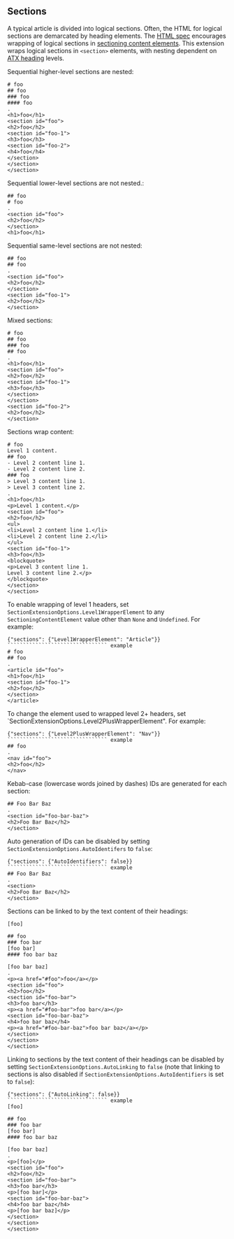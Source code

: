 ﻿## Sections
A typical article is divided into logical sections. Often, the HTML for logical sections are demarcated by heading elements.
The [HTML spec](https://html.spec.whatwg.org/multipage/sections.html#headings-and-sections) encourages wrapping of 
logical sections in [sectioning content elements](https://html.spec.whatwg.org/multipage/dom.html#sectioning-content-2).
This extension wraps logical sections in `<section>` elements, with nesting dependent on [ATX heading](https://spec.commonmark.org/0.28/#atx-headings)
levels.

Sequential higher-level sections are nested:

```````````````````````````````` example
# foo
## foo
### foo
#### foo
.
<h1>foo</h1>
<section id="foo">
<h2>foo</h2>
<section id="foo-1">
<h3>foo</h3>
<section id="foo-2">
<h4>foo</h4>
</section>
</section>
</section>
````````````````````````````````

Sequential lower-level sections are not nested.:

```````````````````````````````` example
## foo
# foo
.
<section id="foo">
<h2>foo</h2>
</section>
<h1>foo</h1>
````````````````````````````````

Sequential same-level sections are not nested:

```````````````````````````````` example
## foo
## foo
.
<section id="foo">
<h2>foo</h2>
</section>
<section id="foo-1">
<h2>foo</h2>
</section>
````````````````````````````````

Mixed sections:

```````````````````````````````` example
# foo
## foo
### foo
## foo
.
<h1>foo</h1>
<section id="foo">
<h2>foo</h2>
<section id="foo-1">
<h3>foo</h3>
</section>
</section>
<section id="foo-2">
<h2>foo</h2>
</section>
````````````````````````````````

Sections wrap content:

```````````````````````````````` example
# foo
Level 1 content.
## foo
- Level 2 content line 1.
- Level 2 content line 2.
### foo
> Level 3 content line 1.
> Level 3 content line 2.
.
<h1>foo</h1>
<p>Level 1 content.</p>
<section id="foo">
<h2>foo</h2>
<ul>
<li>Level 2 content line 1.</li>
<li>Level 2 content line 2.</li>
</ul>
<section id="foo-1">
<h3>foo</h3>
<blockquote>
<p>Level 3 content line 1.
Level 3 content line 2.</p>
</blockquote>
</section>
</section>
````````````````````````````````

To enable wrapping of level 1 headers, set `SectionExtensionOptions.Level1WrapperElement` to any `SectioningContentElement` value other than `None` and `Undefined`. For example:

```````````````````````````````` options
{"sections": {"Level1WrapperElement": "Article"}}
```````````````````````````````` example
# foo
## foo
.
<article id="foo">
<h1>foo</h1>
<section id="foo-1">
<h2>foo</h2>
</section>
</article>
````````````````````````````````

To change the element used to wrapped level 2+ headers, set `SectionExtensionOptions.Level2PlusWrapperElement". For example:

```````````````````````````````` options
{"sections": {"Level2PlusWrapperElement": "Nav"}}
```````````````````````````````` example
## foo
.
<nav id="foo">
<h2>foo</h2>
</nav>
````````````````````````````````

Kebab-case (lowercase words joined by dashes) IDs are generated for each section:

```````````````````````````````` example
## Foo Bar Baz
.
<section id="foo-bar-baz">
<h2>Foo Bar Baz</h2>
</section>
````````````````````````````````

Auto generation of IDs can be disabled by setting `SectionExtensionOptions.AutoIdentifers` to `false`:

```````````````````````````````` options
{"sections": {"AutoIdentifiers": false}}
```````````````````````````````` example
## Foo Bar Baz
.
<section>
<h2>Foo Bar Baz</h2>
</section>
````````````````````````````````

Sections can be linked to by the text content of their headings:

```````````````````````````````` example
[foo]

## foo
### foo bar
[foo bar]
#### foo bar baz

[foo bar baz]
.
<p><a href="#foo">foo</a></p>
<section id="foo">
<h2>foo</h2>
<section id="foo-bar">
<h3>foo bar</h3>
<p><a href="#foo-bar">foo bar</a></p>
<section id="foo-bar-baz">
<h4>foo bar baz</h4>
<p><a href="#foo-bar-baz">foo bar baz</a></p>
</section>
</section>
</section>
````````````````````````````````

Linking to sections by the text content of their headings can be disabled by setting `SectionExtensionOptions.AutoLinking` to `false` (note 
that linking to sections is also disabled if `SectionExtensionOptions.AutoIdentifiers` is set to `false`):

```````````````````````````````` options
{"sections": {"AutoLinking": false}}
```````````````````````````````` example
[foo]

## foo
### foo bar
[foo bar]
#### foo bar baz

[foo bar baz]
.
<p>[foo]</p>
<section id="foo">
<h2>foo</h2>
<section id="foo-bar">
<h3>foo bar</h3>
<p>[foo bar]</p>
<section id="foo-bar-baz">
<h4>foo bar baz</h4>
<p>[foo bar baz]</p>
</section>
</section>
</section>
````````````````````````````````